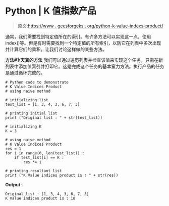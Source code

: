 # Python | K 值指数产品

> 原文:[https://www . geesforgeks . org/python-k-value-indexs-product/](https://www.geeksforgeeks.org/python-k-value-indices-product/)

通常，我们需要找到特定值所在的索引。有许多方法可以实现这一点，使用 index()等。但是有时需要找到一个特定值的所有索引，以防它在列表中多次出现并计算它们的乘积。让我们讨论这样做的某些方法。

**方法#1:天真的方法**
我们可以通过遍历列表并检查该值来实现这个任务，只需在新列表中添加值索引并打印它。这是完成这个任务的基本蛮力方法。执行产品的任务是通过循环完成的。

```
# Python code to demonstrate 
# K Value Indices Product
# using naive method 

# initializing list 
test_list = [1, 3, 4, 3, 6, 7, 3]

# printing initial list 
print ("Original list : " + str(test_list))

# initializing K 
K = 3

# using naive method
# K Value Indices Product
res = 1
for i in range(0, len(test_list)) :
    if test_list[i] == K :
        res *= i

# printing resultant list 
print ("K Value indices product is : " + str(res))
```

**Output :**

```
Original list : [1, 3, 4, 3, 6, 7, 3]
K Value indices product is : 18

```